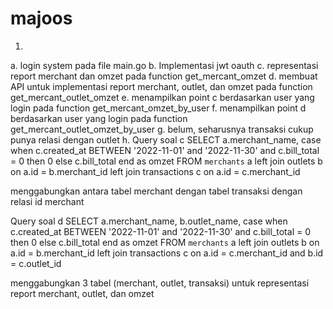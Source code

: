 # majoos
1. 
a. login system pada file main.go
b. Implementasi jwt oauth
c. representasi report merchant dan omzet pada function get_mercant_omzet
d. membuat API untuk implementasi report merchant, outlet, dan omzet pada function get_mercant_outlet_omzet
e. menampilkan point c berdasarkan user yang login pada function get_mercant_omzet_by_user
f. menampilkan point d berdasarkan user yang login pada function get_mercant_outlet_omzet_by_user
g. belum, seharusnya transaksi cukup punya relasi dengan outlet
h. 
Query soal c
SELECT a.merchant_name, case when c.created_at BETWEEN '2022-11-01' and '2022-11-30' and c.bill_total = 0 then 0 else c.bill_total end as omzet FROM `merchants` a left join outlets b on a.id = b.merchant_id left join transactions c on a.id = c.merchant_id

menggabungkan antara tabel merchant dengan tabel transaksi dengan relasi id merchant

Query soal d
SELECT a.merchant_name, b.outlet_name, case when c.created_at BETWEEN '2022-11-01' and '2022-11-30' and c.bill_total = 0 then 0 else c.bill_total end as omzet FROM `merchants` a left join outlets b on a.id = b.merchant_id left join transactions c on a.id = c.merchant_id and b.id = c.outlet_id

menggabungkan 3 tabel (merchant, outlet, transaksi) untuk representasi report merchant, outlet, dan omzet
